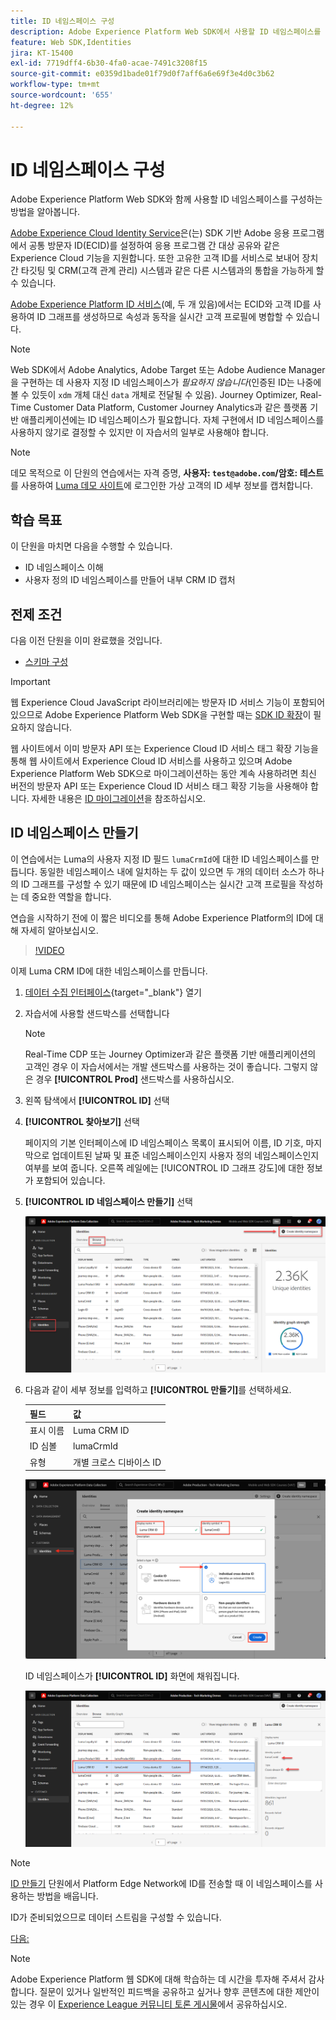 ```yaml
---
title: ID 네임스페이스 구성
description: Adobe Experience Platform Web SDK에서 사용할 ID 네임스페이스를 구성하는 방법에 대해 알아봅니다. 이 수업은 Web SDK를 사용하여 Adobe Experience Cloud 구현 튜토리얼의 일부입니다.
feature: Web SDK,Identities
jira: KT-15400
exl-id: 7719dff4-6b30-4fa0-acae-7491c3208f15
source-git-commit: e0359d1bade01f79d0f7aff6a6e69f3e4d0c3b62
workflow-type: tm+mt
source-wordcount: '655'
ht-degree: 12%

---
```


# ID 네임스페이스 구성

Adobe Experience Platform Web SDK와 함께 사용할 ID 네임스페이스를 구성하는 방법을 알아봅니다.

[Adobe Experience Cloud Identity Service](https://experienceleague.adobe.com/ko/docs/id-service/using/home)은(는) SDK 기반 Adobe 응용 프로그램에서 공통 방문자 ID(ECID)를 설정하여 응용 프로그램 간 대상 공유와 같은 Experience Cloud 기능을 지원합니다. 또한 고유한 고객 ID를 서비스로 보내어 장치 간 타깃팅 및 CRM(고객 관계 관리) 시스템과 같은 다른 시스템과의 통합을 가능하게 할 수 있습니다.

[Adobe Experience Platform ID 서비스](https://experienceleague.adobe.com/ko/docs/experience-platform/identity/home)&#x200B;(예, 두 개 있음)에서는 ECID와 고객 ID를 사용하여 ID 그래프를 생성하므로 속성과 동작을 실시간 고객 프로필에 병합할 수 있습니다.

>[!NOTE]
>
>Web SDK에서 Adobe Analytics, Adobe Target 또는 Adobe Audience Manager을 구현하는 데 사용자 지정 ID 네임스페이스가 _필요하지 않습니다_(인증된 ID는 나중에 볼 수 있듯이 `xdm` 개체 대신 `data` 개체로 전달될 수 있음). Journey Optimizer, Real-Time Customer Data Platform, Customer Journey Analytics과 같은 플랫폼 기반 애플리케이션에는 ID 네임스페이스가 필요합니다. 자체 구현에서 ID 네임스페이스를 사용하지 않기로 결정할 수 있지만 이 자습서의 일부로 사용해야 합니다.

>[!NOTE]
>
> 데모 목적으로 이 단원의 연습에서는 자격 증명, **사용자: `test@adobe.com`/암호: 테스트**&#x200B;를 사용하여 [Luma 데모 사이트](https://luma.enablementadobe.com/content/luma/us/en.html)에 로그인한 가상 고객의 ID 세부 정보를 캡처합니다.

## 학습 목표

이 단원을 마치면 다음을 수행할 수 있습니다.

* ID 네임스페이스 이해
* 사용자 정의 ID 네임스페이스를 만들어 내부 CRM ID 캡처


## 전제 조건

다음 이전 단원을 이미 완료했을 것입니다.

* [스키마 구성](configure-schemas.md)

>[!IMPORTANT]
>
>웹 Experience Cloud JavaScript 라이브러리에는 방문자 ID 서비스 기능이 포함되어 있으므로 Adobe Experience Platform Web SDK을 구현할 때는 [SDK ID 확장](https://exchange.adobe.com/apps/ec/100160/adobe-experience-cloud-id-launch-extension)이 필요하지 않습니다.
>
> 웹 사이트에서 이미 방문자 API 또는 Experience Cloud ID 서비스 태그 확장 기능을 통해 웹 사이트에서 Experience Cloud ID 서비스를 사용하고 있으며 Adobe Experience Platform Web SDK으로 마이그레이션하는 동안 계속 사용하려면 최신 버전의 방문자 API 또는 Experience Cloud ID 서비스 태그 확장 기능을 사용해야 합니다. 자세한 내용은 [ID 마이그레이션](https://experienceleague.adobe.com/ko/docs/experience-platform/edge/identity/overview)을 참조하십시오.

## ID 네임스페이스 만들기

이 연습에서는 Luma의 사용자 지정 ID 필드 `lumaCrmId`에 대한 ID 네임스페이스를 만듭니다. 동일한 네임스페이스 내에 일치하는 두 값이 있으면 두 개의 데이터 소스가 하나의 ID 그래프를 구성할 수 있기 때문에 ID 네임스페이스는 실시간 고객 프로필을 작성하는 데 중요한 역할을 합니다.

연습을 시작하기 전에 이 짧은 비디오를 통해 Adobe Experience Platform의 ID에 대해 자세히 알아보십시오.

>[!VIDEO](https://video.tv.adobe.com/v/3422775?learn=on&enablevpops&captions=kor)

이제 Luma CRM ID에 대한 네임스페이스를 만듭니다.

1. [데이터 수집 인터페이스](https://experience.adobe.com/data-collection/){target="_blank"} 열기
1. 자습서에 사용할 샌드박스를 선택합니다

   >[!NOTE]
   >
   >Real-Time CDP 또는 Journey Optimizer과 같은 플랫폼 기반 애플리케이션의 고객인 경우 이 자습서에서는 개발 샌드박스를 사용하는 것이 좋습니다. 그렇지 않은 경우 **[!UICONTROL Prod]** 샌드박스를 사용하십시오.

1. 왼쪽 탐색에서 **[!UICONTROL ID]** 선택
1. **[!UICONTROL 찾아보기]** 선택

   페이지의 기본 인터페이스에 ID 네임스페이스 목록이 표시되어 이름, ID 기호, 마지막으로 업데이트된 날짜 및 표준 네임스페이스인지 사용자 정의 네임스페이스인지 여부를 보여 줍니다. 오른쪽 레일에는 [!UICONTROL ID 그래프 강도]에 대한 정보가 포함되어 있습니다.

1. **[!UICONTROL ID 네임스페이스 만들기]** 선택

   ![ID 보기](assets/configure-identities-screen.png)

1. 다음과 같이 세부 정보를 입력하고 **[!UICONTROL 만들기]**&#x200B;를 선택하세요.

   | 필드 | 값 |
   |---------------|-----------|
   | 표시 이름 | Luma CRM ID |
   | ID 심볼 | lumaCrmId |
   | 유형 | 개별 크로스 디바이스 ID |


   ![네임스페이스 만들기](assets/identities-create-namespace.png)


   ID 네임스페이스가 **[!UICONTROL ID]** 화면에 채워집니다.

   ![네임스페이스 만들기](assets/configure-identities-namespace-lumaCrmId.png)


>[!NOTE]
>
> [ID 만들기](create-identities.md) 단원에서 Platform Edge Network에 ID를 전송할 때 이 네임스페이스를 사용하는 방법을 배웁니다.

ID가 준비되었으므로 데이터 스트림을 구성할 수 있습니다.

[다음: ](configure-datastream.md)

>[!NOTE]
>
>Adobe Experience Platform 웹 SDK에 대해 학습하는 데 시간을 투자해 주셔서 감사합니다. 질문이 있거나 일반적인 피드백을 공유하고 싶거나 향후 콘텐츠에 대한 제안이 있는 경우 이 [Experience League 커뮤니티 토론 게시물](https://experienceleaguecommunities.adobe.com/t5/adobe-experience-platform-data/tutorial-discussion-implement-adobe-experience-cloud-with-web/td-p/444996?profile.language=ko)에서 공유하십시오.
